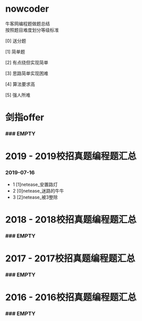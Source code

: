 # nowcoder
牛客网编程题做题总结<br>
按照题目难度划分等级标准<br>

[0] 送分题

[1] 简单题

[2] 有点绕但实现简单

[3] 思路简单实现困难

[4] 算法要求高

[5] 强人所难




# 剑指offer
### ### EMPTY ###

# 2019 - 2019校招真题编程题汇总
### 2019-07-16
- 1 [1]netease_安置路灯
- 2 [0]netease_迷路的牛牛
- 3 [2]netease_被3整除

# 2018 - 2018校招真题编程题汇总
### ### EMPTY ###

# 2017 - 2017校招真题编程题汇总
### ### EMPTY ###

# 2016 - 2016校招真题编程题汇总
### ### EMPTY ###

